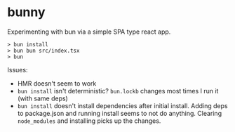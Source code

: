 # bunny

Experimenting with bun via a simple SPA type react app.

```
> bun install
> bun bun src/index.tsx
> bun
```

Issues:
- HMR doesn't seem to work
- `bun install` isn't deterministic? `bun.lockb` changes most times I run it (with same deps)
- `bun install` doesn't install dependencies after initial install. Adding deps to package.json and running install seems to not do anything. Clearing `node_modules` and installing picks up the changes.
